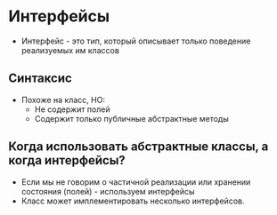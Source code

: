 # Интерфейсы

* Интерфейс - это тип, который описывает только поведение реализуемых им классов

## Синтаксис

* Похоже на класс, НО:
  * Не содержит полей
  * Содержит только публичные абстрактные методы

## Когда использовать абстрактные классы, а когда интерфейсы?

* Если мы не говорим о частичной реализации или хранении состояния (полей) - используем интерфейсы
* Класс может имплементировать несколько интерфейсов.
